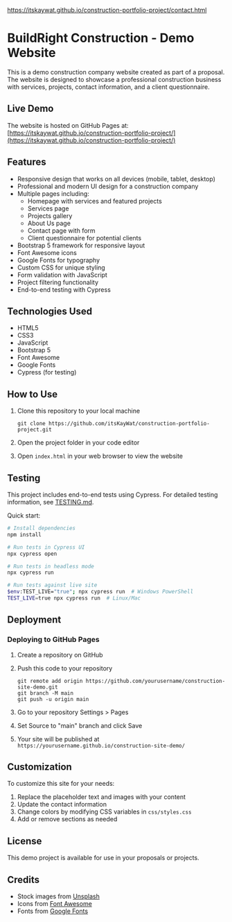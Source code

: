 https://itskaywat.github.io/construction-portfolio-project/contact.html

# BuildRight Construction - Demo Website

This is a demo construction company website created as part of a proposal. The website is designed to showcase a professional construction business with services, projects, contact information, and a client questionnaire.

## Live Demo

The website is hosted on GitHub Pages at: [https://itskaywat.github.io/construction-portfolio-project/](https://itskaywat.github.io/construction-portfolio-project/)

## Features

- Responsive design that works on all devices (mobile, tablet, desktop)
- Professional and modern UI design for a construction company
- Multiple pages including:
  - Homepage with services and featured projects
  - Services page
  - Projects gallery
  - About Us page
  - Contact page with form
  - Client questionnaire for potential clients
- Bootstrap 5 framework for responsive layout
- Font Awesome icons
- Google Fonts for typography
- Custom CSS for unique styling
- Form validation with JavaScript
- Project filtering functionality
- End-to-end testing with Cypress

## Technologies Used

- HTML5
- CSS3
- JavaScript
- Bootstrap 5
- Font Awesome
- Google Fonts
- Cypress (for testing)

## How to Use

1. Clone this repository to your local machine
   ```
   git clone https://github.com/itsKayWat/construction-portfolio-project.git
   ```

2. Open the project folder in your code editor

3. Open `index.html` in your web browser to view the website

## Testing

This project includes end-to-end tests using Cypress. For detailed testing information, see [TESTING.md](TESTING.md).

Quick start:

```bash
# Install dependencies
npm install

# Run tests in Cypress UI
npx cypress open

# Run tests in headless mode
npx cypress run

# Run tests against live site
$env:TEST_LIVE="true"; npx cypress run  # Windows PowerShell
TEST_LIVE=true npx cypress run  # Linux/Mac
```

## Deployment

### Deploying to GitHub Pages

1. Create a repository on GitHub
2. Push this code to your repository
   ```
   git remote add origin https://github.com/yourusername/construction-site-demo.git
   git branch -M main
   git push -u origin main
   ```

3. Go to your repository Settings > Pages
4. Set Source to "main" branch and click Save
5. Your site will be published at `https://yourusername.github.io/construction-site-demo/`

## Customization

To customize this site for your needs:

1. Replace the placeholder text and images with your content
2. Update the contact information
3. Change colors by modifying CSS variables in `css/styles.css`
4. Add or remove sections as needed

## License

This demo project is available for use in your proposals or projects.

## Credits

- Stock images from [Unsplash](https://unsplash.com)
- Icons from [Font Awesome](https://fontawesome.com)
- Fonts from [Google Fonts](https://fonts.google.com) 
